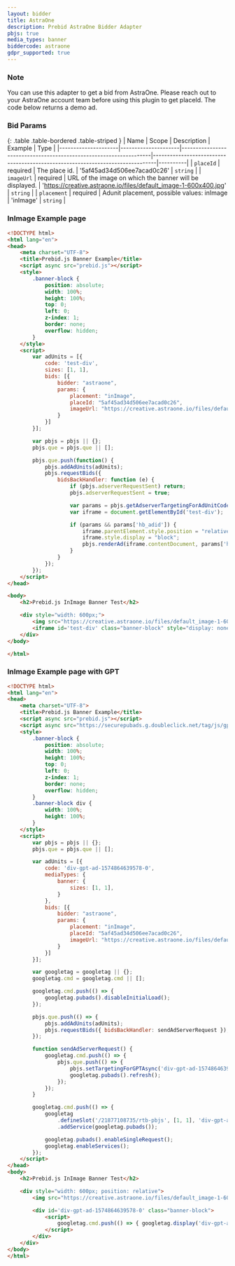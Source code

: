 ```yaml
---
layout: bidder
title: AstraOne
description: Prebid AstraOne Bidder Adapter
pbjs: true
media_types: banner
biddercode: astraone
gdpr_supported: true
---
```


### Note

You can use this adapter to get a bid from AstraOne.
Please reach out to your AstraOne account team before using this plugin to get placeId.
The code below returns a demo ad.


### Bid Params

{: .table .table-bordered .table-striped }
| Name                | Scope               | Description                                                       | Example                                                                       | Type     |
|---------------------|---------------------|-------------------------------------------------------------------|-------------------------------------------------------------------------------|----------|
| `placeId`           | required            | The place id.                                                     | '5af45ad34d506ee7acad0c26'                                                    | `string` |
| `imageUrl`          | required            | URL of the image on which the banner will be displayed.           | 'https://creative.astraone.io/files/default_image-1-600x400.jpg'              | `string` |
| `placement`         | required            | Adunit placement, possible values: inImage                        | 'inImage'                                                                     | `string` |


### InImage Example page


```html
<!DOCTYPE html>
<html lang="en">
<head>
	<meta charset="UTF-8">
	<title>Prebid.js Banner Example</title>
	<script async src="prebid.js"></script>
	<style>
        .banner-block {
            position: absolute;
            width: 100%;
            height: 100%;
            top: 0;
            left: 0;
            z-index: 1;
            border: none;
            overflow: hidden;
        }
    </style>
    <script>
        var adUnits = [{
            code: 'test-div',
            sizes: [1, 1],
            bids: [{
                bidder: "astraone",
                params: {
                    placement: "inImage",
                    placeId: "5af45ad34d506ee7acad0c26",
                    imageUrl: "https://creative.astraone.io/files/default_image-1-600x400.jpg"
                }
            }]
        }];

        var pbjs = pbjs || {};
        pbjs.que = pbjs.que || [];

        pbjs.que.push(function() {
            pbjs.addAdUnits(adUnits);
            pbjs.requestBids({
                bidsBackHandler: function (e) {
                    if (pbjs.adserverRequestSent) return;
                    pbjs.adserverRequestSent = true;

                    var params = pbjs.getAdserverTargetingForAdUnitCode("test-div");
                    var iframe = document.getElementById('test-div');

                    if (params && params['hb_adid']) {
                        iframe.parentElement.style.position = "relative";
                        iframe.style.display = "block";
                        pbjs.renderAd(iframe.contentDocument, params['hb_adid']);
                    }
                }
            });
        });
    </script>
</head>

<body>
	<h2>Prebid.js InImage Banner Test</h2>

	<div style="width: 600px;">
        <img src="https://creative.astraone.io/files/default_image-1-600x400.jpg" />
        <iframe id='test-div' class="banner-block" style="display: none;"></iframe>
    </div>
</body>

</html>
```
### InImage Example page with GPT

```html
<!DOCTYPE html>
<html lang="en">
<head>
	<meta charset="UTF-8">
	<title>Prebid.js Banner Example</title>
	<script async src="prebid.js"></script>
	<script async src="https://securepubads.g.doubleclick.net/tag/js/gpt.js"></script>
	<style>
		.banner-block {
			position: absolute;
			width: 100%;
			height: 100%;
			top: 0;
			left: 0;
			z-index: 1;
			border: none;
			overflow: hidden;
		}
		.banner-block div {
			width: 100%;
			height: 100%;
		}
	</style>
	<script>
		var pbjs = pbjs || {};
		pbjs.que = pbjs.que || [];

		var adUnits = [{
			code: 'div-gpt-ad-1574864639578-0',
			mediaTypes: {
				banner: {
					sizes: [1, 1],
				}
			},
			bids: [{
				bidder: "astraone",
				params: {
					placement: "inImage",
					placeId: "5af45ad34d506ee7acad0c26",
					imageUrl: "https://creative.astraone.io/files/default_image-1-600x400.jpg"
				}
			}]
		}];

		var googletag = googletag || {};
		googletag.cmd = googletag.cmd || [];

		googletag.cmd.push(() => {
			googletag.pubads().disableInitialLoad();
		});

		pbjs.que.push(() => {
			pbjs.addAdUnits(adUnits);
			pbjs.requestBids({ bidsBackHandler: sendAdServerRequest });
		});

		function sendAdServerRequest() {
			googletag.cmd.push(() => {
				pbjs.que.push(() => {
					pbjs.setTargetingForGPTAsync('div-gpt-ad-1574864639578-0');
					googletag.pubads().refresh();
				});
			});
		}

		googletag.cmd.push(() => {
			googletag
				.defineSlot('/21877108735/rtb-pbjs', [1, 1], 'div-gpt-ad-1574864639578-0')
				.addService(googletag.pubads());

			googletag.pubads().enableSingleRequest();
			googletag.enableServices();
		});
	</script>
</head>
<body>
	<h2>Prebid.js InImage Banner Test</h2>

	<div style="width: 600px; position: relative">
		<img src="https://creative.astraone.io/files/default_image-1-600x400.jpg" />

		<div id='div-gpt-ad-1574864639578-0' class="banner-block">
			<script>
				googletag.cmd.push(() => { googletag.display('div-gpt-ad-1574864639578-0'); });
			</script>
		</div>
	</div>
</body>
</html>
```
